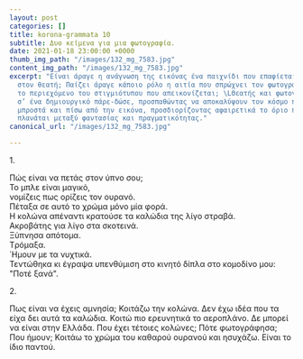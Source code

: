 ```yaml
---
layout: post
categories: []
title: korona-grammata 10
subtitle: Δυο κείμενα για μια φωτογραφία.
date: 2021-01-18 23:00:00 +0000
thumb_img_path: "/images/132_mg_7583.jpg"
content_img_path: "/images/132_mg_7583.jpg"
excerpt: "Είναι άραγε η ανάγνωση της εικόνας ένα παιχνίδι που επαφίεται αποκλειστικά
  στον θεατή; Παίζει άραγε κάποιο ρόλο η αιτία που σπρώχνει τον φωτογράφο να επιλέξει
  το περιεχόμενο του στιγμιότυπου που απεικονίζεται; \LΘεατής και φωτογράφος συνευρίσκονται
  σ’ ένα δημιουργικό πάρε-δώσε, προσπαθώντας να αποκαλύψουν τον κόσμο που υπάρχει
  μπροστά και πίσω από την εικόνα, προσδιορίζοντας αφαιρετικά το όριο που μπορεί να
  πλανάται μεταξύ φαντασίας και πραγματικότητας."
canonical_url: "/images/132_mg_7583.jpg"

---
```


1\.

Πώς είναι να πετάς στον ύπνο σου;  
Το μπλε είναι μαγικό,  
νομίζεις πως ορίζεις τον ουρανό.  
Πέταξα σε αυτό το χρώμα μόνο μία φορά.  
Η κολώνα απέναντι κρατούσε τα καλώδια της λίγο στραβά.  
Ακροβάτης για λίγο στα σκοτεινά.  
Ξύπνησα απότομα.  
Tρόμαξα.  
΄Ημουν με τα νυχτικά.  
Τεντώθηκα κι έγραψα υπενθύμιση στο κινητό δίπλα στο κομοδίνο μου:  
"Ποτέ ξανά".

2\.

Πως είναι να έχεις αμνησία; Κοιτάζω την κολώνα. Δεν έχω ιδέα που τα είχα δει αυτά τα καλώδια. Κοιτώ πιο ερευνητικά το αεροπλάνο. Δε μπορεί να είναι στην Ελλάδα. Που έχει τέτοιες κολώνες; Πότε φωτογράφησα; Που ήμουν; Κοιτάω το χρώμα του καθαρού ουρανού και ησυχάζω. Είναι το ίδιο παντού. 